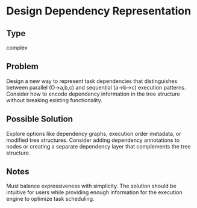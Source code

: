 # Design Dependency Representation

## Type
complex

## Problem
Design a new way to represent task dependencies that distinguishes between parallel (O->a,b,c) and sequential (a->b->c) execution patterns. Consider how to encode dependency information in the tree structure without breaking existing functionality.

## Possible Solution
Explore options like dependency graphs, execution order metadata, or modified tree structures. Consider adding dependency annotations to nodes or creating a separate dependency layer that complements the tree structure.

## Notes
Must balance expressiveness with simplicity. The solution should be intuitive for users while providing enough information for the execution engine to optimize task scheduling.